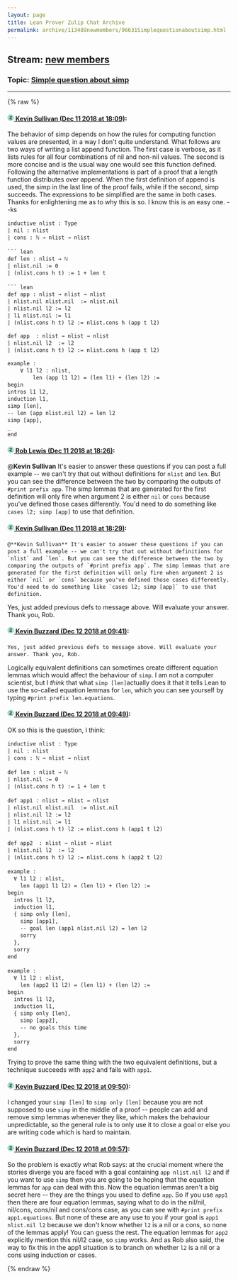 ```yaml
---
layout: page
title: Lean Prover Zulip Chat Archive 
permalink: archive/113489newmembers/96631Simplequestionaboutsimp.html
---
```


## Stream: [new members](index.html)
### Topic: [Simple question about simp](96631Simplequestionaboutsimp.html)

---


{% raw %}
#### [![Click to go to Zulip](../../assets/img/zulip2.png) Kevin Sullivan (Dec 11 2018 at 18:09)](https://leanprover.zulipchat.com/#narrow/stream/113489-new%20members/topic/Simple%20question%20about%20simp/near/151460730):
The behavior of simp depends on how the rules for computing function values are presented, in a way I don't quite understand. What follows are two ways of writing a list append function. The first case is verbose, as it lists rules for all four combinations of nil and non-nil values. The second is more concise and is the usual way one would see this function defined. Following the alternative implementations is part of a proof that a length function distributes over append. When the first definition of append is used, the simp in the last line of the proof fails, while if the second, simp succeeds. The expressions to be simplified are the same in both cases. Thanks for enlightening me as to why this is so. I know this is an easy one. --ks

``` lean
inductive nlist : Type 
| nil : nlist
| cons : ℕ → nlist → nlist

``` lean
def len : nlist → ℕ
| nlist.nil := 0
| (nlist.cons h t) := 1 + len t

``` lean
def app : nlist → nlist → nlist
| nlist.nil nlist.nil  := nlist.nil 
| nlist.nil l2 := l2
| l1 nlist.nil := l1
| (nlist.cons h t) l2 := nlist.cons h (app t l2)
```

``` lean
def app  : nlist → nlist → nlist
| nlist.nil l2  := l2
| (nlist.cons h t) l2 := nlist.cons h (app t l2)
```

``` lean
example : 
    ∀ l1 l2 : nlist, 
        len (app l1 l2) = (len l1) + (len l2) :=
begin
intros l1 l2,
induction l1,
simp [len],
-- len (app nlist.nil l2) = len l2
simp [app], 
_
end
```

#### [![Click to go to Zulip](../../assets/img/zulip2.png) Rob Lewis (Dec 11 2018 at 18:26)](https://leanprover.zulipchat.com/#narrow/stream/113489-new%20members/topic/Simple%20question%20about%20simp/near/151461827):
@**Kevin Sullivan** It's easier to answer these questions if you can post a full example -- we can't try that out without definitions for `nlist` and `len`. But you can see the difference between the two by comparing the outputs of `#print prefix app`. The simp lemmas that are generated for the first definition will only fire when argument 2 is either `nil` or `cons` because you've defined those cases differently. You'd need to do something like `cases l2; simp [app]` to use that definition.

#### [![Click to go to Zulip](../../assets/img/zulip2.png) Kevin Sullivan (Dec 11 2018 at 18:29)](https://leanprover.zulipchat.com/#narrow/stream/113489-new%20members/topic/Simple%20question%20about%20simp/near/151462030):
```quote
@**Kevin Sullivan** It's easier to answer these questions if you can post a full example -- we can't try that out without definitions for `nlist` and `len`. But you can see the difference between the two by comparing the outputs of `#print prefix app`. The simp lemmas that are generated for the first definition will only fire when argument 2 is either `nil` or `cons` because you've defined those cases differently. You'd need to do something like `cases l2; simp [app]` to use that definition.
```
 
Yes, just added previous defs to message above. Will evaluate your answer. Thank you, Rob.

#### [![Click to go to Zulip](../../assets/img/zulip2.png) Kevin Buzzard (Dec 12 2018 at 09:41)](https://leanprover.zulipchat.com/#narrow/stream/113489-new%20members/topic/Simple%20question%20about%20simp/near/151510730):
```quote
Yes, just added previous defs to message above. Will evaluate your answer. Thank you, Rob.
```
Logically equivalent definitions can sometimes create different equation lemmas which would affect the behaviour of `simp`. I am not a computer scientist, but I *think* that what `simp [len]`actually does it that it tells Lean to use the so-called equation lemmas for `len`, which you can see yourself by typing `#print prefix len.equations`.

#### [![Click to go to Zulip](../../assets/img/zulip2.png) Kevin Buzzard (Dec 12 2018 at 09:49)](https://leanprover.zulipchat.com/#narrow/stream/113489-new%20members/topic/Simple%20question%20about%20simp/near/151511099):
OK so this is the question, I think:

```lean
inductive nlist : Type
| nil : nlist
| cons : ℕ → nlist → nlist

def len : nlist → ℕ
| nlist.nil := 0
| (nlist.cons h t) := 1 + len t

def app1 : nlist → nlist → nlist
| nlist.nil nlist.nil  := nlist.nil
| nlist.nil l2 := l2
| l1 nlist.nil := l1
| (nlist.cons h t) l2 := nlist.cons h (app1 t l2)

def app2  : nlist → nlist → nlist
| nlist.nil l2  := l2
| (nlist.cons h t) l2 := nlist.cons h (app2 t l2)

example :
  ∀ l1 l2 : nlist,
    len (app1 l1 l2) = (len l1) + (len l2) :=
begin
  intros l1 l2,
  induction l1,
  { simp only [len],
    simp [app1],
    -- goal len (app1 nlist.nil l2) = len l2
    sorry
  },
  sorry
end

example :
  ∀ l1 l2 : nlist,
    len (app2 l1 l2) = (len l1) + (len l2) :=
begin
  intros l1 l2,
  induction l1,
  { simp only [len],
    simp [app2],
    -- no goals this time
  },
  sorry
end
```

Trying to prove the same thing with the two equivalent definitions, but a technique succeeds with `app2` and fails with `app1`.

#### [![Click to go to Zulip](../../assets/img/zulip2.png) Kevin Buzzard (Dec 12 2018 at 09:50)](https://leanprover.zulipchat.com/#narrow/stream/113489-new%20members/topic/Simple%20question%20about%20simp/near/151511168):
I changed your `simp [len]` to `simp only [len]` because you are not supposed to use `simp` in the middle of a proof -- people can add and remove simp lemmas whenever they like, which makes the behaviour unpredictable, so the general rule is to only use it to close a goal or else you are writing code which is hard to maintain.

#### [![Click to go to Zulip](../../assets/img/zulip2.png) Kevin Buzzard (Dec 12 2018 at 09:57)](https://leanprover.zulipchat.com/#narrow/stream/113489-new%20members/topic/Simple%20question%20about%20simp/near/151511471):
So the problem is exactly what Rob says: at the crucial moment where the stories diverge you are faced with a goal containing `app nlist.nil l2` and if you want to use `simp` then you are going to be hoping that the equation lemmas for `app` can deal with this. Now the equation lemmas aren't a big secret here -- they are the things you used to define `app`. So if you use `app1` then there are four equation lemmas, saying what to do in the nil/nil, nil/cons, cons/nil and cons/cons case, as you can see with `#print prefix app1.equations`. But none of these are any use to you if your goal is `app1 nlist.nil l2` because we don't know whether `l2` is a nil or a cons, so none of the lemmas apply! You can guess the rest. The equation lemmas for `app2` explicitly mention this nil/l2 case, so `simp` works. And as Rob also said, the way to fix this in the app1 situation is to branch on whether `l2` is a nil or a cons using induction or cases.


{% endraw %}
